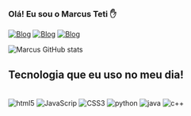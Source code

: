 ### Olá! Eu sou o Marcus Teti ✋


[![Blog](https://img.shields.io/badge/LinkedIn-0077B5?style=for-the-badge&logo=linkedin&logoColor=white)](https://www.linkedin.com/in/marcus-teti-5b787b291/)
[![Blog](https://img.shields.io/badge/Instagram-E4405F?style=for-the-badge&logo=instagram&logoColor=white)](https://www.instagram.com/marcusateti/)
[![Blog](https://img.shields.io/badge/TikTok-000000?style=for-the-badge&logo=tiktok&logoColor=white)](https://www.tiktok.com/@teti240hz)

![Marcus GitHub stats](https://github-readme-stats.vercel.app/api?username=marcusteti&show_icons=true&theme=radical)

## Tecnologia que eu uso no meu dia!

<div style="display: inline_block"><br/>
    <img align="center" alt="html5" src="https://img.shields.io/badge/HTML5-E34F26?style=for-the-badge&logo=html5&logoColor=white" />
    <img align="center" alt="JavaScrip" src="https://img.shields.io/badge/JavaScript-F7DF1E?style=for-the-badge&logo=javascript&logoColor=black" />
    <img align="center" alt="CSS3" src="https://img.shields.io/badge/CSS3-1572B6?style=for-the-badge&logo=css3&logoColor=white" />
    <img align="center" alt="python" src="https://img.shields.io/badge/Python-14354C?style=for-the-badge&logo=python&logoColor=white" />
    <img align="center" alt="java" src="https://img.shields.io/badge/Java-ED8B00?style=for-the-badge&logo=openjdk&logoColor=white" />
    <img align="center" alt="c++" src="https://img.shields.io/badge/C%2B%2B-00599C?style=for-the-badge&logo=c%2B%2B&logoColor=white" />
</div>


